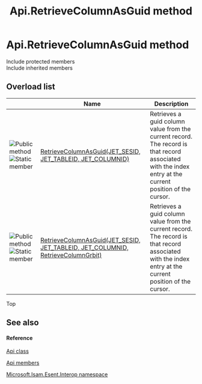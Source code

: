﻿---
title: Api.RetrieveColumnAsGuid method 
TOCTitle: 'RetrieveColumnAsGuid method '
ms:assetid: Overload:Microsoft.Isam.Esent.Interop.Api.RetrieveColumnAsGuid
ms:mtpsurl: https://msdn.microsoft.com/library/microsoft.isam.esent.interop.api.retrievecolumnasguid(v=EXCHG.10)
ms:contentKeyID: 55100852
ms.date: 07/30/2014
ms.topic: article
f1_keywords:
- Microsoft.Isam.Esent.Interop.Api.RetrieveColumnAsGuid
dev_langs:
- CSharp
- JScript
- VB
- other
---

# Api.RetrieveColumnAsGuid method

Include protected members  
Include inherited members  

## Overload list

<table>
<thead>
<tr class="header">
<th> </th>
<th>Name</th>
<th>Description</th>
</tr>
</thead>
<tbody>
<tr class="odd">
<td><img src="../images/dn292146.pubmethod(exchg.10).gif" title="Public method" alt="Public method" /><img src="../images/dn292146.static(exchg.10).gif" title="Static member" alt="Static member" /></td>
<td><a href="dn334093(v=exchg.10).md">RetrieveColumnAsGuid(JET_SESID, JET_TABLEID, JET_COLUMNID)</a></td>
<td>Retrieves a guid column value from the current record. The record is that record associated with the index entry at the current position of the cursor.</td>
</tr>
<tr class="even">
<td><img src="../images/dn292146.pubmethod(exchg.10).gif" title="Public method" alt="Public method" /><img src="../images/dn292146.static(exchg.10).gif" title="Static member" alt="Static member" /></td>
<td><a href="dn334061(v=exchg.10).md">RetrieveColumnAsGuid(JET_SESID, JET_TABLEID, JET_COLUMNID, RetrieveColumnGrbit)</a></td>
<td>Retrieves a guid column value from the current record. The record is that record associated with the index entry at the current position of the cursor.</td>
</tr>
</tbody>
</table>


Top

## See also

#### Reference

[Api class](./api-class.md)

[Api members](./api-members.md)

[Microsoft.Isam.Esent.Interop namespace](./microsoft.isam.esent.interop-namespace.md)